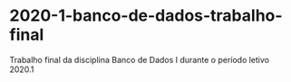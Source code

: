 # 2020-1-banco-de-dados-trabalho-final
Trabalho final da disciplina Banco de Dados I durante o período letivo 2020.1

